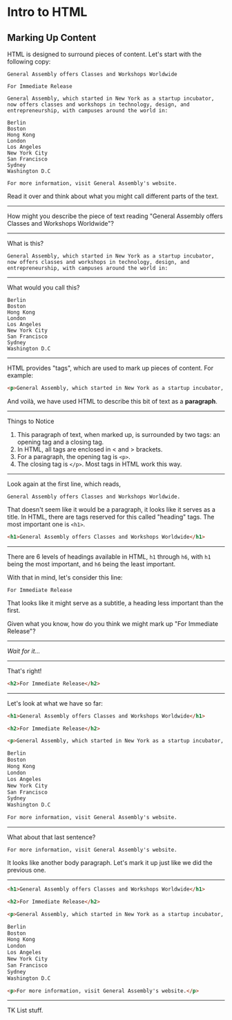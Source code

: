 Intro to HTML
=============

Marking Up Content
------------------

HTML is designed to surround pieces of content. Let's start with the following copy:

	General Assembly offers Classes and Workshops Worldwide
	
	For Immediate Release
	
	General Assembly, which started in New York as a startup incubator, now offers classes and workshops in technology, design, and entrepreneurship, with campuses around the world in:
	
	Berlin
	Boston
	Hong Kong
	London
	Los Angeles
	New York City
	San Francisco
	Sydney
	Washington D.C
	
	For more information, visit General Assembly's website.

Read it over and think about what you might call different parts of the text.

---

How might you describe the piece of text reading "General Assembly offers Classes and Workshops Worldwide"?

---

What is this?

	General Assembly, which started in New York as a startup incubator, now offers classes and workshops in technology, design, and entrepreneurship, with campuses around the world in:

---

What would you call this?

	Berlin
	Boston
	Hong Kong
	London
	Los Angeles
	New York City
	San Francisco
	Sydney
	Washington D.C

---

HTML provides "tags", which are used to mark up pieces of content. For example:

```html
<p>General Assembly, which started in New York as a startup incubator, now offers classes and workshops in technology, design, and entrepreneurship, with campuses around the world in:</p>
```

And voilà, we have used HTML to describe this bit of text as a **paragraph**.

---

Things to Notice

1. This paragraph of text, when marked up, is surrounded by two tags: an opening tag and a closing tag.
2. In HTML, all tags are enclosed in < and > brackets.
3. For a paragraph, the opening tag is `<p>`.
4. The closing tag is `</p>`. Most tags in HTML work this way.

---

Look again at the first line, which reads,

	General Assembly offers Classes and Workshops Worldwide.

That doesn't seem like it would be a paragraph, it looks like it serves as a title. In HTML, there are tags reserved for this called "heading" tags. The most important one is `<h1>`.

```html
<h1>General Assembly offers Classes and Workshops Worldwide</h1>
```

---

There are 6 levels of headings available in HTML, `h1` through `h6`, with `h1` being the most important, and `h6` being the least important.

With that in mind, let's consider this line:

	For Immediate Release

That looks like it might serve as a subtitle, a heading less important than the first.

Given what you know, how do you think we might mark up "For Immediate Release"?

---

*Wait for it...*

---

That's right!

```html
<h2>For Immediate Release</h2>
```

---

Let's look at what we have so far:

```html
<h1>General Assembly offers Classes and Workshops Worldwide</h1>

<h2>For Immediate Release</h2>

<p>General Assembly, which started in New York as a startup incubator, now offers classes and workshops in technology, design, and entrepreneurship, with campuses around the world in:</p>

Berlin
Boston
Hong Kong
London
Los Angeles
New York City
San Francisco
Sydney
Washington D.C

For more information, visit General Assembly's website.
```

---

What about that last sentence?

	For more information, visit General Assembly's website.

It looks like another body paragraph. Let's mark it up just like we did the previous one.

---

```html
<h1>General Assembly offers Classes and Workshops Worldwide</h1>

<h2>For Immediate Release</h2>

<p>General Assembly, which started in New York as a startup incubator, now offers classes and workshops in technology, design, and entrepreneurship, with campuses around the world in:</p>

Berlin
Boston
Hong Kong
London
Los Angeles
New York City
San Francisco
Sydney
Washington D.C

<p>For more information, visit General Assembly's website.</p>
```

---

TK List stuff.